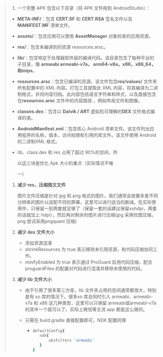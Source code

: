 > 1. 一个完整 APK 包含以下目录（将 APK 文件拖到 AndroidStudio）：
>
> - **META-INF/**：包含 **CERT.SF** 和 **CERT.RSA** 签名文件以及 **MANIFEST.MF** 清单文件。
>
> - **assets/**：包含应用可以使用 **AssetManager** 对象检索的应用资源。
>
> - **res/**：包含未编译到的资源 resources.arsc。 
>
> - **lib/**：包含特定于处理器软件层的编译代码。该目录包含了每种平台的子目录，像 **armeabi armeabi-v7a， arm64-v8a，x86，x86_64，和mips**。 
>
> - **resources.arsc**：包含已编译的资源。该文件包含**res/values/** 文件夹所有配置中的 XML 内容。打包工具提取此 XML 内容，将其编译为二进制格式，并将内容归档。此内容包括语言字符串和样式，以及直接包含在**resources.arsc** 文件中的内容路径 ，例如布局文件和图像。
>
> - **classes.dex**：包含以 **Dalvik / ART** 虚拟机可理解的**DEX** 文件格式编译的类。
>
> - **AndroidManifest.xml**：包含核心 Android 清单文件。该文件列出应用程序的名称，版本，访问权限和引用的库文件。该文件使用 Android 的二进制XML 格式。
>
> - lib、class.dex 和 res 占用了超过 90%的空间，所
>
>   以这三块是优化 Apk 大小的重点（实际情况不唯
>
>   一）
>
> 1. **减少 res，压缩图文文件**
>
>    图片文件压缩是针对 jpg 和 png 格式的图片。我们通常会放置多套不同分辨率的图片以适配不同的屏幕，这里可以进行适当的删减。在实际使用中，只保留一到两套就足够了（保留一套的话建议保留xxhdpi，两套的话就加上 hdpi），然后再对剩余的图片进行压缩(jpg 采用优图压缩，png 尝试采用pngquant 压缩) 
>
> 2. **减少 dex 文件大小**
>
>    - 添加资源混淆
>    - shrinkResources 为 true 表示移除未引用资源，和代码压缩协同工作。
>    - minifyEnabled 为 true 表示通过 ProGuard 启用代码压缩，配合 proguardFiles 的配置对代码进行混淆并移除未使用的代码。
>
> 3. **减少 lib 文件大小**
>
>    - 由于引用了很多第三方库，lib 文件夹占用的空间通常都很大，特别是有 so 库的情况下。很多so 库会同时引入 armeabi、armeabi-v7a 和 x86 这几种类型，这里可以只保留 armeabi或armeabi-v7a 的其中一个就可以了，实际上微信等主流 app 都是这么做的。
>
>    - 只需在 build.gradle 直接配置即可，NDK 配置同理
>
>      - ```ruby
>        defaultConfig{
>        	ndk{
>        		abiFilters 'armeabi'
>        	}
>        }
>        ```

